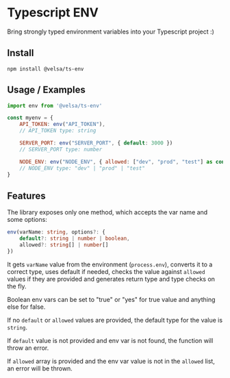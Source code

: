 # Typescript ENV

Bring strongly typed environment variables into your Typescript project :)

## Install

```
npm install @velsa/ts-env
``` 

## Usage / Examples

```javascript
import env from '@velsa/ts-env'

const myenv = {
    API_TOKEN: env("API_TOKEN"),
    // API_TOKEN type: string

    SERVER_PORT: env("SERVER_PORT", { default: 3000 })
    // SERVER_PORT type: number

    NODE_ENV: env("NODE_ENV", { allowed: ["dev", "prod", "test"] as const }),
    // NODE_ENV type: "dev" | "prod" | "test"    
}
```

## Features

The library exposes only one method, which accepts the var name and some options:

```typescript
env(varName: string, options?: { 
    default?: string | number | boolean,
    allowed?: string[] | number[]
})
```

It gets `varName` value from the environment (`process.env`), converts it to a correct type, uses default if needed, checks the value against `allowed` values if they are provided and generates return type and type checks on the fly.

Boolean env vars can be set to "true" or "yes" for true value and anything else for false.

If no `default` or `allowed` values are provided, the default type for the value is `string`.
 
If `default` value is not provided and env var is not found, the function will throw an error.

If `allowed` array is provided and the env var value is not in the `allowed` list, an error will be thrown.

